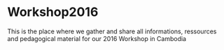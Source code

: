 # Workshop2016
This is the place where we gather and share all informations, ressources and pedagogical material for our 2016 Workshop in Cambodia
